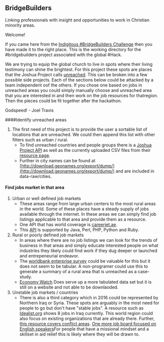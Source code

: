 ## BridgeBuilders
Linking professionals with insight and opportunities to work in Christian minority areas.

Welcome!  

If you came here from the [Indigitous #BridgeBuilders Challenge](https://indigitous.org/hack/challenges/bridgebuilders/) then you have made it to the right place.  This is the working directory for the #bridgebuilders project associated with the global #Hack.  

We are trying to equip the global church to live in spots where their living testimony can shine the brightest.  For this project these spots are places that the Joshua Project calls [unreached](https://joshuaproject.net/global_list/progress). This can be broken into a few possible side projects.  Each of the sections below could be attacked by a team independent oof the others.  If you chose one based on jobs in unreached areas you could simply manually choose and unreached area that you are interested in and then work on the job resources for thatregion.  Then the pieces could be fit together after the hackathon.

Godspeed!  - Joel Travis

####Identify unreached areas
1.  The first need of this project is to provide the user a sortable list of locations that are unreached.  We could then append this list with other filters such as urban / rural.  
    + To find unreached countries and people groups there is a [Joshua Project API](https://joshuaproject.net/api/v2/documentation) as well as the currently uploaded CSV files from their [resource page](https://joshuaproject.net/resources/datasets).
    + Further in city names can be found at [http://download.geonames.org/export/dump/](http://download.geonames.org/export/dump/) and are included in data-raw/cities.
    

#### Find jobs market in that area
1. Urban or well defined job markets
    + These areas range from large urban centers to the most rural areas in the world.  Some of these places have a steady supply of jobs available through the internet.  In these areas we can simply find job listings applicable to that area and provide them as a resource.  
    + One API that has world coverage is [careerjet.ae](http://www.careerjet.ae/).
    + This [API](http://www.careerjet.ae/partners/api/) is supported by Java, Perl, PHP, Python and Ruby.
2. Rural or poorly defined job markets
    + In areas where there are no job listings we can look for the trends of business in that areas and simply educate interested people on what industries they likely could find work if they dug deeper or launched and entrepeneurial endeavor.  
    + The [worldbank enterprise survey](http://microdata.worldbank.org/index.php/catalog/enterprise_surveys/about) could be valuable for this but it does not seem to be tabular.  A non-programer could use this to generate a summary of a rural area that is unreached as a case-study.  
    + [Economy Watch](http://www.economywatch.com/economic-statistics/) Does serve up a more tabulated data set but it is still on a website and not able to be downlaoded.
3. Unstable job markets / countries
    + There is also a third category which in 2016 could be represented by Northern Iraq or Syria.  These spots are arguably in the most need for people to go but don't have "stable jobs".  A resource such as [Idealist.org](http://www.idealist.org/search/v2/?qs=QlpoOTFBWSZTWY84T0oAAHEfgAMAcAIBIAAAvvf_4DAAptCUKYp-lPSepiNHpqeo0EpJ6ag0GQADQJST1NqZAGgAaL1I7y0rC1Em46oqzKR2NpNJRuC_MBlT5gylK4qOINOyYewydBDl4R0fc-qVhUQ701Mj82phFMhB5BCSNgVcMKncHyNAe5UcLQTrSYOcMRzkLvAwhaNEm8QWQ1T8RppQ4T4je8ZVdTU5Ni5jcWSsWxw_F3JFOFCQjzhPSg==) shows 8 jobs in Iraq currently.  This world region could also focus on existing organizations that are already there.  Further, [this resource covers conflict areas](https://www.insightonconflict.org/conflicts/).   [One more job board focused on English speakers](http://www.transitionsabroad.com/listings/work/careers/index.shtml)For people that have a missional mindset and a skillset in aid relief this is likely where they will be drawn to. 

